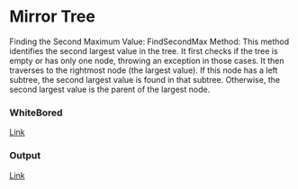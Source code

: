 ﻿# Mirror Tree
Finding the Second Maximum Value:
FindSecondMax Method: This method identifies the second largest value in the tree.
It first checks if the tree is empty or has only one node, throwing an exception in those cases.
It then traverses to the rightmost node (the largest value).
If this node has a left subtree, the second largest value is found in that subtree.
Otherwise, the second largest value is the parent of the largest node.
### WhiteBored
[Link](https://github.com/Abed1313/challenges-and-data-structures2/blob/master/Data%20Structures/Trees/TreeImplementation/TreeImplementation/assets/SecondMaximumWhitPord.PNG)
### Output
[Link](https://github.com/Abed1313/challenges-and-data-structures2/blob/master/Data%20Structures/Trees/TreeImplementation/TreeImplementation/assets/SecondMaximumOutput.PNG)
